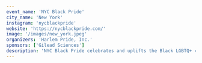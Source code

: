 ```yaml
---
event_name: 'NYC Black Pride'
city_name: 'New York'
instagram: 'nycblackpride'
website: 'https://nycblackpride.com/'
image: '/images/new_york.jpeg'
organizers: 'Harlem Pride, Inc.'
sponsors: ['Gilead Sciences']
description: 'NYC Black Pride celebrates and uplifts the Black LGBTQ+ community in New York City with events, resources, and advocacy.'
---
```

